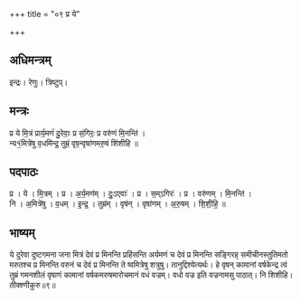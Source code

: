 +++
title = "०९ प्र ये"

+++
## अधिमन्त्रम्
इन्द्रः। रेणुः। त्रिष्टुप्।

## मन्त्रः
प्र ये मि॒त्रं प्रार्य॒मणं॑ दु॒रेवाः॒ प्र सं॒गिरः॒ प्र वरु॑णं मि॒नन्ति॑ ।  
न्य१॒॑मित्रे॑षु व॒धमि॑न्द्र॒ तुम्रं॒ वृष॒न्वृषा॑णमरु॒षं शि॑शीहि ॥

## पदपाठः
प्र । ये । मि॒त्रम् । प्र । अ॒र्य॒मण॑म् । दुः॒ऽएवाः॑ । प्र । स॒म्ऽगिरः॑ । प्र । वरु॑णम् । मि॒नन्ति॑ ।  
नि । अ॒मित्रे॑षु । व॒धम् । इ॒न्द्र॒ । तुम्र॑म् । वृष॑न् । वृषा॑णम् । अ॒रु॒षम् । शि॒शी॒हि॒ ॥

## भाष्यम्
ये दुरेवा दुष्टगमना जना मित्रं देवं प्र मिनन्ति प्रहिंसन्ति अर्यमणं च देवं प्र मिनन्ति सङ्गिरह् समीचीनस्तुतिमतो मरुतश्च प्र मिनन्ति वरुनं च देवं प्र मिनन्ति ते ष्वमित्रेषु शत्रुषु। तानुद्दिश्येत्यर्थः। हे वृषन् कामानां वर्षकेन्द्र त्वं तुम्रं गमनशीलं वृषाणं कामानां वर्षकमरुषमारोचमानं वधं वज्रम्। वधो वज्र इति वज्रनामसु पाठात्। नि शिशीहि। तीक्श्णीकुरु॥९॥